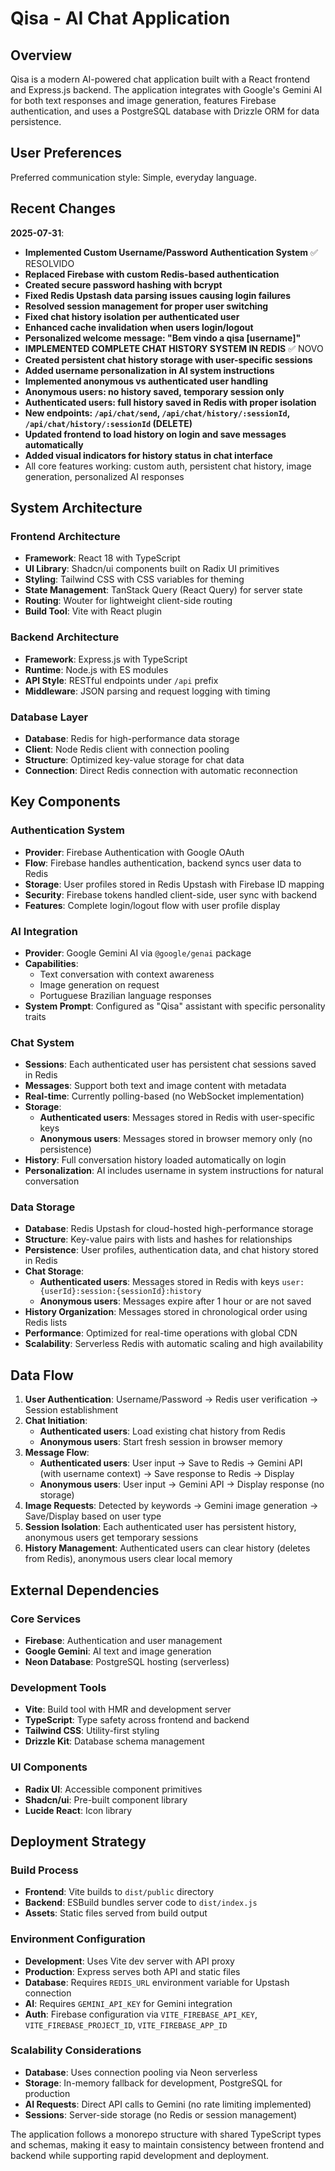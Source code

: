 # Qisa - AI Chat Application

## Overview

Qisa is a modern AI-powered chat application built with a React frontend and Express.js backend. The application integrates with Google's Gemini AI for both text responses and image generation, features Firebase authentication, and uses a PostgreSQL database with Drizzle ORM for data persistence.

## User Preferences

Preferred communication style: Simple, everyday language.

## Recent Changes

**2025-07-31**: 
- **Implemented Custom Username/Password Authentication System** ✅ RESOLVIDO
- **Replaced Firebase with custom Redis-based authentication**
- **Created secure password hashing with bcrypt**
- **Fixed Redis Upstash data parsing issues causing login failures**
- **Resolved session management for proper user switching**
- **Fixed chat history isolation per authenticated user**
- **Enhanced cache invalidation when users login/logout**
- **Personalized welcome message: "Bem vindo a qisa [username]"**
- **IMPLEMENTED COMPLETE CHAT HISTORY SYSTEM IN REDIS** ✅ NOVO
- **Created persistent chat history storage with user-specific sessions**
- **Added username personalization in AI system instructions**
- **Implemented anonymous vs authenticated user handling**
- **Anonymous users: no history saved, temporary session only**
- **Authenticated users: full history saved in Redis with proper isolation**
- **New endpoints: `/api/chat/send`, `/api/chat/history/:sessionId`, `/api/chat/history/:sessionId` (DELETE)**
- **Updated frontend to load history on login and save messages automatically**
- **Added visual indicators for history status in chat interface**
- All core features working: custom auth, persistent chat history, image generation, personalized AI responses

## System Architecture

### Frontend Architecture
- **Framework**: React 18 with TypeScript
- **UI Library**: Shadcn/ui components built on Radix UI primitives
- **Styling**: Tailwind CSS with CSS variables for theming
- **State Management**: TanStack Query (React Query) for server state
- **Routing**: Wouter for lightweight client-side routing
- **Build Tool**: Vite with React plugin

### Backend Architecture
- **Framework**: Express.js with TypeScript
- **Runtime**: Node.js with ES modules
- **API Style**: RESTful endpoints under `/api` prefix
- **Middleware**: JSON parsing and request logging with timing

### Database Layer
- **Database**: Redis for high-performance data storage
- **Client**: Node Redis client with connection pooling
- **Structure**: Optimized key-value storage for chat data
- **Connection**: Direct Redis connection with automatic reconnection

## Key Components

### Authentication System
- **Provider**: Firebase Authentication with Google OAuth
- **Flow**: Firebase handles authentication, backend syncs user data to Redis
- **Storage**: User profiles stored in Redis Upstash with Firebase ID mapping
- **Security**: Firebase tokens handled client-side, user sync with backend
- **Features**: Complete login/logout flow with user profile display

### AI Integration
- **Provider**: Google Gemini AI via `@google/genai` package
- **Capabilities**: 
  - Text conversation with context awareness
  - Image generation on request
  - Portuguese Brazilian language responses
- **System Prompt**: Configured as "Qisa" assistant with specific personality traits

### Chat System
- **Sessions**: Each authenticated user has persistent chat sessions saved in Redis
- **Messages**: Support both text and image content with metadata
- **Real-time**: Currently polling-based (no WebSocket implementation)
- **Storage**: 
  - **Authenticated users**: Messages stored in Redis with user-specific keys
  - **Anonymous users**: Messages stored in browser memory only (no persistence)
- **History**: Full conversation history loaded automatically on login
- **Personalization**: AI includes username in system instructions for natural conversation

### Data Storage
- **Database**: Redis Upstash for cloud-hosted high-performance storage
- **Structure**: Key-value pairs with lists and hashes for relationships
- **Persistence**: User profiles, authentication data, and chat history stored in Redis
- **Chat Storage**: 
  - **Authenticated users**: Messages stored in Redis with keys `user:{userId}:session:{sessionId}:history`
  - **Anonymous users**: Messages expire after 1 hour or are not saved
- **History Organization**: Messages stored in chronological order using Redis lists
- **Performance**: Optimized for real-time operations with global CDN
- **Scalability**: Serverless Redis with automatic scaling and high availability

## Data Flow

1. **User Authentication**: Username/Password → Redis user verification → Session establishment
2. **Chat Initiation**: 
   - **Authenticated users**: Load existing chat history from Redis
   - **Anonymous users**: Start fresh session in browser memory
3. **Message Flow**: 
   - **Authenticated users**: User input → Save to Redis → Gemini API (with username context) → Save response to Redis → Display
   - **Anonymous users**: User input → Gemini API → Display response (no storage)
4. **Image Requests**: Detected by keywords → Gemini image generation → Save/Display based on user type
5. **Session Isolation**: Each authenticated user has persistent history, anonymous users get temporary sessions
6. **History Management**: Authenticated users can clear history (deletes from Redis), anonymous users clear local memory

## External Dependencies

### Core Services
- **Firebase**: Authentication and user management
- **Google Gemini**: AI text and image generation
- **Neon Database**: PostgreSQL hosting (serverless)

### Development Tools
- **Vite**: Build tool with HMR and development server
- **TypeScript**: Type safety across frontend and backend
- **Tailwind CSS**: Utility-first styling
- **Drizzle Kit**: Database schema management

### UI Components
- **Radix UI**: Accessible component primitives
- **Shadcn/ui**: Pre-built component library
- **Lucide React**: Icon library

## Deployment Strategy

### Build Process
- **Frontend**: Vite builds to `dist/public` directory
- **Backend**: ESBuild bundles server code to `dist/index.js`
- **Assets**: Static files served from build output

### Environment Configuration
- **Development**: Uses Vite dev server with API proxy
- **Production**: Express serves both API and static files
- **Database**: Requires `REDIS_URL` environment variable for Upstash connection
- **AI**: Requires `GEMINI_API_KEY` for Gemini integration
- **Auth**: Firebase configuration via `VITE_FIREBASE_API_KEY`, `VITE_FIREBASE_PROJECT_ID`, `VITE_FIREBASE_APP_ID`

### Scalability Considerations
- **Database**: Uses connection pooling via Neon serverless
- **Storage**: In-memory fallback for development, PostgreSQL for production
- **AI Requests**: Direct API calls to Gemini (no rate limiting implemented)
- **Sessions**: Server-side storage (no Redis or session management)

The application follows a monorepo structure with shared TypeScript types and schemas, making it easy to maintain consistency between frontend and backend while supporting rapid development and deployment.